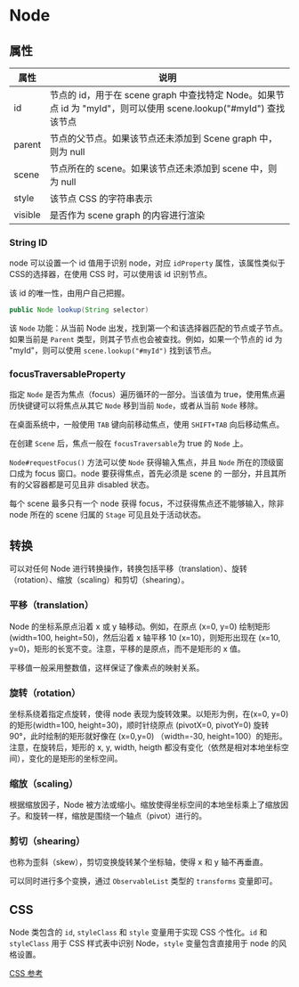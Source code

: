 # Node

## 属性

| 属性    | 说明                                                                                                              |
| ------- | ----------------------------------------------------------------------------------------------------------------- |
| id      | 节点的 id，用于在 scene graph 中查找特定 Node。如果节点 id 为 "myId"，则可以使用 scene.lookup("#myId") 查找该节点 |
| parent  | 节点的父节点。如果该节点还未添加到 Scene graph 中，则为 null                                                      |
| scene   | 节点所在的 scene。如果该节点还未添加到 scene 中，则为 null                                                        |
| style   | 该节点 CSS 的字符串表示                                                                                           |
| visible | 是否作为 scene graph 的内容进行渲染                                                                               |

### String ID

node 可以设置一个 id 值用于识别 node，对应 `idProperty` 属性，该属性类似于CSS的选择器，在使用 CSS 时，可以使用该 id 识别节点。

该 id 的唯一性，由用户自己把握。

```java
public Node lookup(String selector)
```

该 `Node` 功能：从当前 Node 出发，找到第一个和该选择器匹配的节点或子节点。如果当前是 `Parent` 类型，则其子节点也会被查找。例如，如果一个节点的 id 为 "myId"，则可以使用 `scene.lookup("#myId")` 找到该节点。

### focusTraversableProperty

指定 `Node` 是否为焦点（focus）遍历循环的一部分。当该值为 true，使用焦点遍历快键键可以将焦点从其它 `Node` 移到当前 `Node`，或者从当前 `Node` 移除。

在桌面系统中，一般使用 `TAB` 键向前移动焦点，使用 `SHIFT+TAB` 向后移动焦点。

在创建 `Scene` 后，焦点一般在 `focusTraversable`为 true 的 `Node` 上。

`Node#requestFocus()` 方法可以使 `Node` 获得输入焦点，并且 `Node` 所在的顶级窗口成为 focus 窗口。node 要获得焦点，首先必须是 scene 的 一部分，并且其所有的父容器都是可见且非 disabled 状态。

每个 scene 最多只有一个 node 获得 focus，不过获得焦点还不能够输入，除非 node 所在的 scene 归属的 `Stage` 可见且处于活动状态。

## 转换

可以对任何 Node 进行转换操作，转换包括平移（translation）、旋转（rotation）、缩放（scaling）和剪切（shearing）。

### 平移（translation）

Node 的坐标系原点沿着 x 或 y 轴移动。例如，在原点 (x=0, y=0) 绘制矩形 (width=100, height=50)，然后沿着 x 轴平移 10 (x=10)，则矩形出现在 (x=10, y=0)，矩形的长宽不变。注意，平移的是原点，而不是矩形的 x 值。

平移值一般采用整数值，这样保证了像素点的映射关系。

### 旋转（rotation）

坐标系绕着指定点旋转，使得 node 表现为旋转效果。以矩形为例，在(x=0, y=0) 的矩形(width=100, height=30)，顺时针绕原点 (pivotX=0, pivotY=0) 旋转90°，此时绘制的矩形就好像在 (x=0,y=0) （width=-30, height=100）的矩形。
注意，在旋转后，矩形的 x, y, width, heigth 都没有变化（依然是相对本地坐标空间），变化的是矩形的坐标空间。

### 缩放（scaling）

根据缩放因子，Node 被方法或缩小。缩放使得坐标空间的本地坐标乘上了缩放因子。和旋转一样，缩放是围绕一个轴点（pivot）进行的。

### 剪切（shearing）

也称为歪斜（skew），剪切变换旋转某个坐标轴，使得 x 和 y 轴不再垂直。

可以同时进行多个变换，通过 `ObservableList` 类型的 `transforms` 变量即可。

## CSS

Node 类包含的 `id`, `styleClass` 和 `style` 变量用于实现 CSS 个性化。`id` 和 `styleClass` 用于 CSS 样式表中识别 Node，`style` 变量包含直接用于 node 的风格设置。

[CSS 参考](https://openjfx.io/javadoc/11/javafx.graphics/javafx/scene/doc-files/cssref.html)
